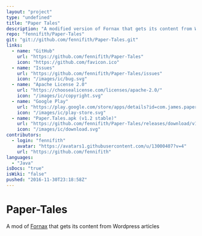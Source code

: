 ```yaml
---
layout: "project"
type: "undefined"
title: "Paper Tales"
description: "A modified version of Fornax that gets its content from Wordpress articles."
repo: "fennifith/Paper-Tales"
git: "git://github.com/fennifith/Paper-Tales.git"
links: 
  - name: "GitHub"
    url: "https://github.com/fennifith/Paper-Tales"
    icon: "https://github.com/favicon.ico"
  - name: "Issues"
    url: "https://github.com/fennifith/Paper-Tales/issues"
    icon: "/images/ic/bug.svg"
  - name: "Apache License 2.0"
    url: "https://choosealicense.com/licenses/apache-2.0/"
    icon: "/images/ic/copyright.svg"
  - name: "Google Play"
    url: "https://play.google.com/store/apps/details?id=com.james.papertales"
    icon: "/images/ic/play-store.svg"
  - name: "Paper.Tales.apk (v1.2 stable)"
    url: "https://github.com/fennifith/Paper-Tales/releases/download/v1.2/Paper.Tales.apk"
    icon: "/images/ic/download.svg"
contributors: 
  - login: "fennifith"
    avatar: "https://avatars1.githubusercontent.com/u/13000407?v=4"
    url: "https://github.com/fennifith"
languages: 
  - "Java"
isDocs: "true"
isWiki: "false"
pushed: "2016-11-30T23:18:58Z"
---
```


# Paper-Tales
A mod of [Fornax](https://github.com/TheAndroidMaster/Wallpapers) that gets its content from Wordpress articles
